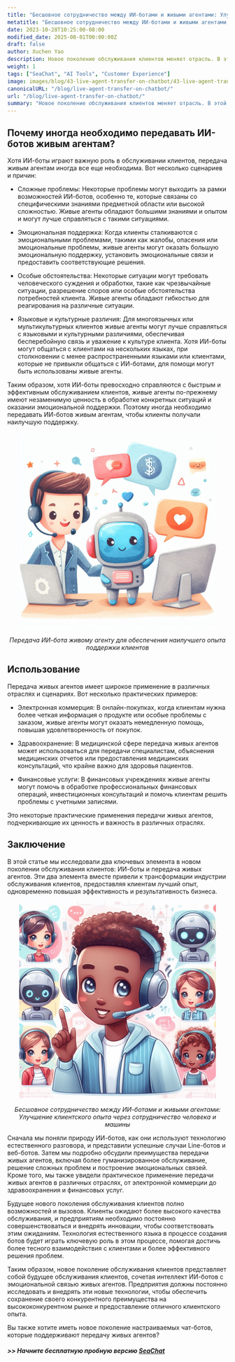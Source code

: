 ```yaml
---
title: "Бесшовное сотрудничество между ИИ-ботами и живыми агентами: Улучшение клиентского опыта через сотрудничество человека и машины"
metatitle: "Бесшовное сотрудничество между ИИ-ботами и живыми агентами: Улучшение клиентского опыта через сотрудничество человека и машины | Серия Создание чат-ботов нового поколения с SeaChat"
date: 2023-10-28T10:25:00-08:00
modified_date: 2025-08-01T00:00:00Z
draft: false
author: Xuchen Yao
description: Новое поколение обслуживания клиентов меняет отрасль. В этой статье исследуется синергия между ИИ-ботами и живыми агентами по обслуживанию клиентов для обеспечения более интеллектуальной и гуманизированной поддержки, а также объясняется, почему иногда необходимо балансировать между ними. Мы обсудим, как технологические достижения формируют клиентский опыт и бизнес-операции.
weight: 1
tags: ["SeaChat", "AI Tools", "Customer Experience"]
image: images/blog/43-live-agent-transfer-on-chatbot/43-live-agent-transfer-on-chatbot.png
canonicalURL: "/blog/live-agent-transfer-on-chatbot/"
url: "/blog/live-agent-transfer-on-chatbot/"
summary: "Новое поколение обслуживания клиентов меняет отрасль. В этой статье исследуется синергия между ИИ-ботами и живыми агентами по обслуживанию клиентов для обеспечения более интеллектуальной и гуманизированной поддержки, а также объясняется, почему иногда необходимо балансировать между ними. Мы обсудим, как технологические достижения формируют клиентский опыт и бизнес-операции."
---
```


## Почему иногда необходимо передавать ИИ-ботов живым агентам?
Хотя ИИ-боты играют важную роль в обслуживании клиентов, передача живым агентам иногда все еще необходима. Вот несколько сценариев и причин:

- Сложные проблемы: Некоторые проблемы могут выходить за рамки возможностей ИИ-ботов, особенно те, которые связаны со специфическими знаниями предметной области или высокой сложностью. Живые агенты обладают большими знаниями и опытом и могут лучше справляться с такими ситуациями.

- Эмоциональная поддержка: Когда клиенты сталкиваются с эмоциональными проблемами, такими как жалобы, опасения или эмоциональные проблемы, живые агенты могут оказать большую эмоциональную поддержку, установить эмоциональные связи и предоставить соответствующие решения.

- Особые обстоятельства: Некоторые ситуации могут требовать человеческого суждения и обработки, такие как чрезвычайные ситуации, разрешение споров или особые обстоятельства потребностей клиента. Живые агенты обладают гибкостью для реагирования на различные ситуации.

- Языковые и культурные различия: Для многоязычных или мультикультурных клиентов живые агенты могут лучше справляться с языковыми и культурными различиями, обеспечивая бесперебойную связь и уважение к культуре клиента. Хотя ИИ-боты могут общаться с клиентами на нескольких языках, при столкновении с менее распространенными языками или клиентами, которые не привыкли общаться с ИИ-ботами, для помощи могут быть использованы живые агенты.

Таким образом, хотя ИИ-боты превосходно справляются с быстрым и эффективным обслуживанием клиентов, живые агенты по-прежнему имеют незаменимую ценность в обработке конкретных ситуаций и оказании эмоциональной поддержки. Поэтому иногда необходимо передавать ИИ-ботов живым агентам, чтобы клиенты получали наилучшую поддержку.

<center>
<img height="450px" src="/images/blog/43-live-agent-transfer-on-chatbot/1-ai-chatbot-transfer-to-live-agent.jpeg" alt="Передача ИИ-чатбота живому агенту для обеспечения наилучшего опыта поддержки клиентов"/>

*Передача ИИ-бота живому агенту для обеспечения наилучшего опыта поддержки клиентов*
</center>

## Использование
Передача живых агентов имеет широкое применение в различных отраслях и сценариях. Вот несколько практических примеров:

- Электронная коммерция: В онлайн-покупках, когда клиентам нужна более четкая информация о продукте или особые проблемы с заказом, живые агенты могут оказать немедленную помощь, повышая удовлетворенность от покупок.

- Здравоохранение: В медицинской сфере передача живых агентов может использоваться для передачи специалистам, объяснения медицинских отчетов или предоставления медицинских консультаций, что крайне важно для здоровья пациентов.

- Финансовые услуги: В финансовых учреждениях живые агенты могут помочь в обработке профессиональных финансовых операций, инвестиционных консультаций и помочь клиентам решить проблемы с учетными записями.

Это некоторые практические применения передачи живых агентов, подчеркивающие их ценность и важность в различных отраслях.

## Заключение
В этой статье мы исследовали два ключевых элемента в новом поколении обслуживания клиентов: ИИ-боты и передача живых агентов. Эти два элемента вместе привели к трансформации индустрии обслуживания клиентов, предоставляя клиентам лучший опыт, одновременно повышая эффективность и результативность бизнеса.

<center>
<img height="450px" src="/images/blog/43-live-agent-transfer-on-chatbot/2-ai-chatbot-live-agent-collaboration.jpeg" alt="Бесшовное сотрудничество между ИИ-ботами и живыми агентами: Улучшение клиентского опыта через сотрудничество человека и машины"/>

*Бесшовное сотрудничество между ИИ-ботами и живыми агентами: Улучшение клиентского опыта через сотрудничество человека и машины*
</center>

Сначала мы поняли природу ИИ-ботов, как они используют технологию естественного разговора, и представили успешные случаи Line-ботов и веб-ботов. Затем мы подробно обсудили преимущества передачи живых агентов, включая более гуманизированное обслуживание, решение сложных проблем и построение эмоциональных связей. Кроме того, мы также увидели практическое применение передачи живых агентов в различных отраслях, от электронной коммерции до здравоохранения и финансовых услуг.

Будущее нового поколения обслуживания клиентов полно возможностей и вызовов. Клиенты ожидают более высокого качества обслуживания, и предприятиям необходимо постоянно совершенствоваться и внедрять инновации, чтобы соответствовать этим ожиданиям. Технология естественного языка в процессе создания ботов будет играть ключевую роль в этом процессе, помогая достичь более тесного взаимодействия с клиентами и более эффективного решения проблем.

Таким образом, новое поколение обслуживания клиентов представляет собой будущее обслуживания клиентов, сочетая интеллект ИИ-ботов с эмоциональной связью живых агентов. Предприятия должны постоянно исследовать и внедрять эти новые технологии, чтобы обеспечить сохранение своего конкурентного преимущества на высококонкурентном рынке и предоставление отличного клиентского опыта.

Вы также хотите иметь новое поколение настраиваемых чат-ботов, которые поддерживают передачу живых агентов?
##### >> Начните бесплатную пробную версию [SeaChat](https://chat.seasalt.ai/?utm_source=blog)
